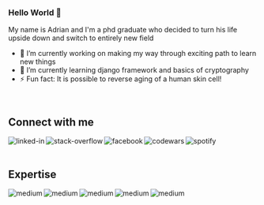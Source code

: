 ### Hello World 👋
My name is Adrian and I'm a phd graduate who decided to turn his life upside down and switch to entirely new field

- 🔭 I’m currently working on making my way through exciting path to learn new things
- 🌱 I’m currently learning django framework and basics of cryptography
- ⚡ Fun fact: It is possible to reverse aging of a human skin cell!

<br>

## Connect with me
[<img align="left" alt="linked-in" src="https://img.shields.io/badge/linkedin-%230077B5.svg?&style=for-the-badge&logo=linkedin&logoColor=white" />](https://www.linkedin.com/in/adrian-balicki-22095b8b/)
[<img align="left" alt="stack-overflow" src="https://img.shields.io/badge/stack%20overflow-FE7A16?logo=stack-overflow&logoColor=white&style=for-the-badge" />](https://stackoverflow.com/users/19473926/adiq777)
[<img align="left" alt="facebook" src="https://img.shields.io/badge/facebook-%231877F2.svg?&style=for-the-badge&logo=facebook&logoColor=white" />](https://www.facebook.com/adrian.balicki.9/)
[<img align="left" alt="codewars" src="https://img.shields.io/badge/Codewars-B1361E?style=for-the-badge&logo=Codewars&logoColor=white" />](https://www.codewars.com/users/AdiQ777)
[<img align="left" alt="spotify" src="https://img.shields.io/badge/Spotify-1ED760?style=for-the-badge&logo=spotify&logoColor=white" />](https://open.spotify.com/user/adrian.balicki.777)

<br>
<br>

## Expertise
<img align="left" alt="medium" src="https://img.shields.io/badge/python-3670A0?style=for-the-badge&logo=python&logoColor=ffdd54" />
<img align="left" alt="medium" src="https://img.shields.io/badge/django-%23092E20.svg?style=for-the-badge&logo=django&logoColor=white" />
<img align="left" alt="medium" src="https://img.shields.io/badge/postgres-%23316192.svg?&style=for-the-badge&logo=postgresql&logoColor=white" />
<img align="left" alt="medium" src="https://img.shields.io/badge/flask-%23000.svg?style=for-the-badge&logo=flask&logoColor=white" />
<img align="left" alt="medium" src="https://img.shields.io/badge/html5-%23E34F26.svg?style=for-the-badge&logo=html5&logoColor=white" />

<br>
<br>

<!--
**AdiQ777/AdiQ777** is a ✨ _special_ ✨ repository because its `README.md` (this file) appears on your GitHub profile.

Here are some ideas to get you started:

- 🔭 I’m currently working on ...
- 🌱 I’m currently learning ...
- 👯 I’m looking to collaborate on ...
- 🤔 I’m looking for help with ...
- 💬 Ask me about ...
- 📫 How to reach me: ...
- 😄 Pronouns: ...
- ⚡ Fun fact: ...
-->
